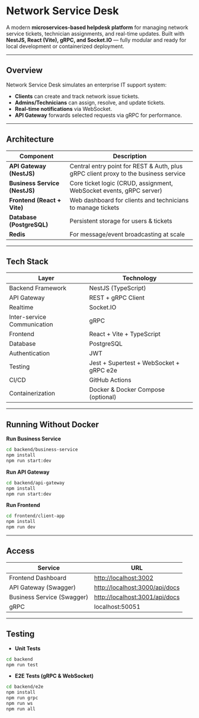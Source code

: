#  Network Service Desk

A modern **microservices-based helpdesk platform** for managing network service tickets, technician assignments, and real-time updates.
Built with **NestJS, React (Vite), gRPC, and Socket.IO** — fully modular and ready for local development or containerized deployment.

---

##  Overview

Network Service Desk simulates an enterprise IT support system:

*  **Clients** can create and track network issue tickets.
*  **Admins/Technicians** can assign, resolve, and update tickets.
*  **Real-time notifications** via WebSocket.
*  **API Gateway** forwards selected requests via gRPC for performance.

---

##  Architecture

| Component                     | Description                                                                         |
| ----------------------------- | ----------------------------------------------------------------------------------- |
| **API Gateway (NestJS)**      | Central entry point for REST & Auth, plus gRPC client proxy to the business service |
| **Business Service (NestJS)** | Core ticket logic (CRUD, assignment, WebSocket events, gRPC server)                 |
| **Frontend (React + Vite)**   | Web dashboard for clients and technicians to manage tickets                         |
| **Database (PostgreSQL)**     | Persistent storage for users & tickets                                              |
| **Redis**          | For message/event broadcasting at scale                                             |

---

##  Tech Stack

| Layer                       | Technology                              |
| --------------------------- | --------------------------------------- |
| Backend Framework           | NestJS (TypeScript)                     |
| API Gateway                 | REST + gRPC Client                      |
| Realtime                    | Socket.IO                               |
| Inter-service Communication | gRPC                                    |
| Frontend                    | React + Vite + TypeScript               |
| Database                    | PostgreSQL                              |
| Authentication              | JWT                                     |
| Testing                     | Jest + Supertest + WebSocket + gRPC e2e |
| CI/CD                       | GitHub Actions                          |
| Containerization            | Docker & Docker Compose (optional)      |

---

##  Running Without Docker

 **Run Business Service**

```bash
cd backend/business-service
npm install
npm run start:dev
```

 **Run API Gateway**

```bash
cd backend/api-gateway
npm install
npm run start:dev
```

 **Run Frontend**

```bash
cd frontend/client-app
npm install
npm run dev
```

---

##  Access

| Service                    | URL                                                              |
| -------------------------- | ---------------------------------------------------------------- |
| Frontend Dashboard         | [http://localhost:3002](http://localhost:3002)                   |
| API Gateway (Swagger)      | [http://localhost:3000/api/docs](http://localhost:3000/api/docs) |
| Business Service (Swagger) | [http://localhost:3001/api/docs](http://localhost:3001/api/docs) |
| gRPC                       | localhost:50051                                                  |

---

##  Testing

* **Unit Tests**

```bash
cd backend
npm run test
```

* **E2E Tests (gRPC & WebSocket)**

```bash
cd backend/e2e
npm install
npm run grpc
npm run ws
npm run all
```
